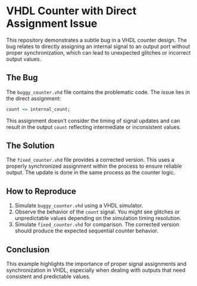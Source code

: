 # VHDL Counter with Direct Assignment Issue

This repository demonstrates a subtle bug in a VHDL counter design. The bug relates to directly assigning an internal signal to an output port without proper synchronization, which can lead to unexpected glitches or incorrect output values. 

## The Bug
The `buggy_counter.vhd` file contains the problematic code. The issue lies in the direct assignment:
```vhdl
count <= internal_count;
```
This assignment doesn't consider the timing of signal updates and can result in the output `count` reflecting intermediate or inconsistent values.

## The Solution
The `fixed_counter.vhd` file provides a corrected version. This uses a properly synchronized assignment within the process to ensure reliable output. The update is done in the same process as the counter logic.

## How to Reproduce
1.  Simulate `buggy_counter.vhd` using a VHDL simulator.
2. Observe the behavior of the `count` signal. You might see glitches or unpredictable values depending on the simulation timing resolution.
3. Simulate `fixed_counter.vhd` for comparison. The corrected version should produce the expected sequential counter behavior.

## Conclusion
This example highlights the importance of proper signal assignments and synchronization in VHDL, especially when dealing with outputs that need consistent and predictable values.